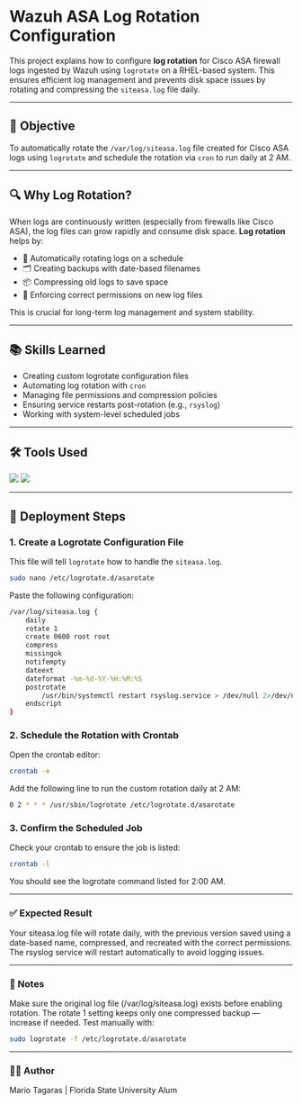 # Wazuh ASA Log Rotation Configuration  
This project explains how to configure **log rotation** for Cisco ASA firewall logs ingested by Wazuh using `logrotate` on a RHEL-based system. This ensures efficient log management and prevents disk space issues by rotating and compressing the `siteasa.log` file daily.

---

## 🎯 Objective  
To automatically rotate the `/var/log/siteasa.log` file created for Cisco ASA logs using `logrotate` and schedule the rotation via `cron` to run daily at 2 AM.

---

## 🔍 Why Log Rotation?  
When logs are continuously written (especially from firewalls like Cisco ASA), the log files can grow rapidly and consume disk space. **Log rotation** helps by:

- 🔄 Automatically rotating logs on a schedule  
- 🗂️ Creating backups with date-based filenames  
- 📦 Compressing old logs to save space  
- 🔐 Enforcing correct permissions on new log files  

This is crucial for long-term log management and system stability.

---

## 📚 Skills Learned  
- Creating custom logrotate configuration files  
- Automating log rotation with `cron`  
- Managing file permissions and compression policies  
- Ensuring service restarts post-rotation (e.g., `rsyslog`)  
- Working with system-level scheduled jobs

---

## 🛠️ Tools Used  
<div>
  <img src="https://img.shields.io/badge/-crontab-6A5ACD?&style=for-the-badge&logo=cron&logoColor=white" />
  <img src="https://img.shields.io/badge/-logrotate-333333?&style=for-the-badge&logo=Linux&logoColor=white" />
</div>

---

## 📝 Deployment Steps

### 1. Create a Logrotate Configuration File  
This file will tell `logrotate` how to handle the `siteasa.log`.
```bash
sudo nano /etc/logrotate.d/asarotate
```
Paste the following configuration:
```bash
/var/log/siteasa.log {
    daily
    rotate 1
    create 0600 root root
    compress
    missingok
    notifempty
    dateext
    dateformat -%m-%d-%Y-%H:%M:%S
    postrotate
        /usr/bin/systemctl restart rsyslog.service > /dev/null 2>/dev/null || true
    endscript
}
```

### 2. Schedule the Rotation with Crontab
Open the crontab editor:
```bash
crontab -e
```
Add the following line to run the custom rotation daily at 2 AM:
```bash
0 2 * * * /usr/sbin/logrotate /etc/logrotate.d/asarotate
```

### 3. Confirm the Scheduled Job
Check your crontab to ensure the job is listed:
```bash
crontab -l
```
You should see the logrotate command listed for 2:00 AM.

---

### ✅ Expected Result
Your siteasa.log file will rotate daily, with the previous version saved using a date-based name, compressed, and recreated with the correct permissions. The rsyslog service will restart automatically to avoid logging issues.

---

### 📎 Notes
Make sure the original log file (/var/log/siteasa.log) exists before enabling rotation.
The rotate 1 setting keeps only one compressed backup — increase if needed.
Test manually with:
```bash
sudo logrotate -f /etc/logrotate.d/asarotate
```

---

### 👨‍💻 Author
Mario Tagaras | Florida State University Alum





























